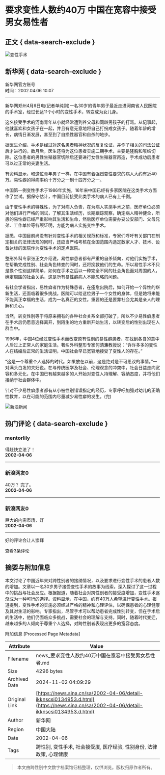 # 要求变性人数约40万 中国在宽容中接受男女易性者

## 正文 { data-search-exclude }


![变性手术](//n.sinaimg.cn/sinakd10203/238/w119h119/20221208/7ed3-a58e018751ed10b2d3ef2d3808732c16.jpg)

## 新华网 { data-search-exclude }

新华网官方账号  
时间：2002.04.06 10:07

---

新华网郑州4月6日电(记者单纯刚)一名30岁的青年男子最近走进河南省人民医院的手术室，经过长达11个小时的变性手术，转变成为女儿身。

这名接受手术的河南青年从小就经常遭到养父母和同龄男孩子的打骂。从记事起，他就喜欢和女孩子在一起，并且有意无意地将自己打扮成女孩子。随着年龄的增长，病情日渐发展，甚至到了自损性器官和自杀的地步。

据医生介绍，手术是经过对这名患者精神状况的反复论证，并作了相关的司法公证后才进行的。数月后，医生还将为这位患者实施二期手术，主要是隆胸和喉结切除。这位患者的男性生殖器官切除后还要进行女性生殖器官再造，手术成功后患者可以过正常的夫妻生活。

有资料显示，和这位青年男子一样，在中国有着强烈变性要求的病人大约有近40万。易性癖的得病率约十万分之一到十四万分之一。

中国第一例变性手术于1986年实施，16年来中国已经有多家医院在这类手术方面作了尝试。据保守估计，中国目前接受此类手术的病人已有上千例。

由于变性手术的特殊性，为了对病人负责，在为病人实施手术之前，医疗单位必须对他们进行严格的测试，了解其生活经历，长期跟踪观察，确定病人精神健全，所患的易性癖已经严重影响其生活和生命，然后医疗单位需要办妥公安部门、父母兄弟、工作单位等各项证明，方能为病人实施变性手术。

据悉，中国目前尚没有针对变性手术的相关规范和标准，专家们呼吁有关部门在制定相关的法律法规的同时，还应当严格考核在全国范围内选定数家人才、技术、设备达标的医院作为变性手术的定点医院。

整形外科专家张正文介绍说，易性癖患者都有严重的自杀倾向，对他们实施手术，在帮助完成性别、社会角色转变的同时，还将挽救他们的生命。所以易性手术不只是换个性别这样简单，如何在手术之后以一种完全不同的社会角色面对周围的人，确定周围的社会关系，这是所有易性癖病人不能忽略的问题。

有社会学者指出，易性癖者作为特殊患者，在痊愈出院后，如何开始一个异性的崭新生活，还面临着很多挑战。医院可以给这位男子一个女性的身体，但是她将来能不能真正幸福的生活，成为一名真正的女性，重要的还是要靠社会尤其是亲人的理解和关心。

当然，转变性别等于将原来拥有的各种社会关系全部打破了，所以不少易性癖患者在手术后仍愿意选择离开，到陌生的地方重新开始生活，以转变后的性别出现在人群当中。

1996年，中国4位经过变性手术而改变原有性别的易性癖患者，在找到各自的意中人后过上正常人的家庭生活。著名外科整形专家何清濂教授说：“许许多多的变性人在结婚后正常的生活证明，中国社会早已宽容地接受了变性人的存在。”

“这是一个尊重个人选择的时代。如果放在以前，这是绝对是不可思议的事情。”一对满头白发的夫妇说。在与传统医学及社会、伦理观念的冲突中，社会日益走向宽容和多元化，在中国已有越来越多的人开始对变性人持理解、容纳态度，并将他们接纳于社会群体中。

针对不少易性癖患者都有从小被性别错误指定的经历，专家呼吁加强对幼儿的正确性教育，以在可能的范围内尽量减少易性癖的发生。(完)

![新浪新闻](https://n.sinaimg.cn/default/80905340/20200331/sinalogo.png)

## 热门评论 { data-search-exclude }

### **mentorlily**
得赶快立法了！  
**2002-04-06**  

---

### **新浪网友0**
40万？ 完了。  
**2002-04-06**  

---

### **新浪网友0**
巨大的内需市场，好  
**2002-04-06**  

---

好的评论会让人崇拜

查看3条评论

## 摘要与附加信息

<!-- tcd_abstract -->
本文讨论了中国近年来对跨性别者的接纳情况，以及要求进行变性手术的患者人数的增加。文章以一名30岁男子接受变性手术的故事为线索，深入探讨了这一过程中的挑战与社会反应。根据报道，随着社会对跨性别者的接受度增加，变性手术逐渐成为一种可行的选择。资料显示，在中国，约有40万人希望进行变性手术。报道提到，变性手术的实施必须经过严格的精神和心理评估，以确保患者的心理健康及其对生活的影响。专家指出，尽管手术可以帮助患者完成性别转变，但在手术后的生活中，他们仍面临众多挑战，需要社会的理解与支持。同时，随着时代变迁，越来越多的人倾向于尊重个人选择，对跨性别者表现出更多的宽容态度。
<!-- tcd_abstract_end -->

附加信息 [Processed Page Metadata]

| Attribute       | Value                                  |
|-----------------|----------------------------------------|
| Filename        | news_要求变性人数约40万中国在宽容中接受男女易性者.md                             |
| Size            | 4296 bytes                           |
| Archived Date   | 2024-11-02 04:09:29                             |
| Original Link   | [https://news.sina.cn/sa/2002-04-06/detail-ikknscsi0134953.d.html](https://news.sina.cn/sa/2002-04-06/detail-ikknscsi0134953.d.html)                       |
| Author          | 新华网                               |
| Region          | 中国大陆                               |
| Date            | 2002-04-06                                 |
| Tags            | 跨性别, 变性手术, 社会接受度, 医疗经验, 性别身份, 法律政策, 心理健康                                 |
>
> 本文由跨性别中文数字档案馆归档整理，仅供浏览。版权归原作者所有。
>